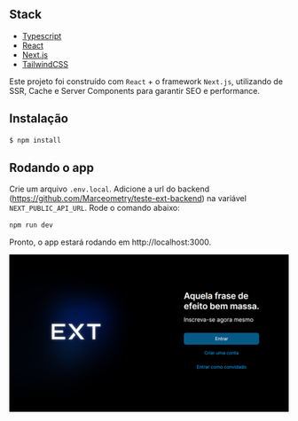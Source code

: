 ## Stack

- [Typescript](https://www.typescriptlang.org/)
- [React](https://react.dev/)
- [Next.js](https://nextjs.org/)
- [TailwindCSS](https://tailwindcss.com/)

Este projeto foi construído com `React` + o framework `Next.js`, utilizando de SSR, Cache e Server Components para garantir SEO e performance.

## Instalação

```bash
$ npm install
```

## Rodando o app

Crie um arquivo `.env.local`.
Adicione a url do backend (https://github.com/Marceometry/teste-ext-backend) na variável `NEXT_PUBLIC_API_URL`.
Rode o comando abaixo:

```bash
npm run dev
```

Pronto, o app estará rodando em http://localhost:3000.

<img src=".github/image.png" />
